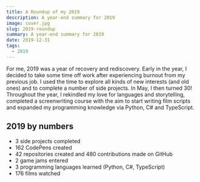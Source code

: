 ```yaml
---
title: A Roundup of my 2019
description: A year-end summary for 2019
image: cover.jpg
slug: 2019-roundup
summary: A year-end summary for 2019
date: 2019-12-31
tags:
  - 2019
---
```


For me, 2019 was a year of recovery and rediscovery. Early in the year, I decided to take some time off work after experiencing burnout from my previous job. I used the time to explore all kinds of new interests (and old ones) and to complete a number of side projects. In May, I then turned 30! Throughout the year, I rekindled my love for languages and storytelling, completed a screenwriting course with the aim to start writing film scripts and expanded my programming knowledge via Python, C# and TypeScript.

## 2019 by numbers

- 3 side projects completed
- 162 CodePens created
- 42 repositories created and 480 contributions made on GitHub
- 2 game jams entered
- 3 programming languages learned (Python, C#, TypeScript)
- 176 films watched
